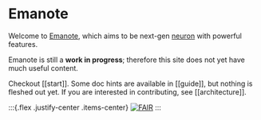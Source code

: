 # Emanote

Welcome to [Emanote][gh], which aims to be next-gen [neuron](https://neuron.zettel.page/) with powerful features.

Emanote is still a **work in progress**; therefore this site does not yet have much useful content.

Checkout [[start]]. Some doc hints are available in [[guide]], but nothing is fleshed out yet. If you are interested in contributing, see [[architecture]].

:::{.flex .justify-center .items-center}
[![FAIR](https://img.shields.io/badge/FAIR-pledge-blue)](https://www.fairforall.org/about/)
:::

[gh]: https://github.com/srid/emanote